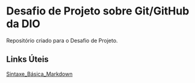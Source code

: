 # Desafio de Projeto sobre Git/GitHub da DIO
Repositório criado para o Desafio de Projeto.

## Links Úteis
[Sintaxe_Básica_Markdown](https://www.markdownguide.org/basic-syntax/)
